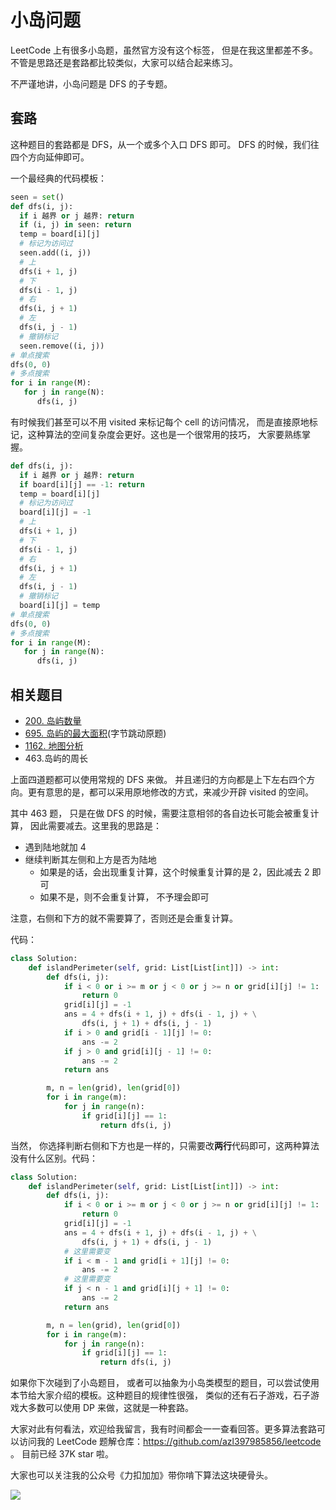 # 小岛问题

LeetCode 上有很多小岛题，虽然官方没有这个标签， 但是在我这里都差不多。不管是思路还是套路都比较类似，大家可以结合起来练习。

不严谨地讲，小岛问题是 DFS 的子专题。

## 套路

这种题目的套路都是 DFS，从一个或多个入口 DFS 即可。 DFS 的时候，我们往四个方向延伸即可。

一个最经典的代码模板：

```py
seen = set()
def dfs(i, j):
  if i 越界 or j 越界: return
  if (i, j) in seen: return
  temp = board[i][j]
  # 标记为访问过
  seen.add((i, j))
  # 上
  dfs(i + 1, j)
  # 下
  dfs(i - 1, j)
  # 右
  dfs(i, j + 1)
  # 左
  dfs(i, j - 1)
  # 撤销标记
  seen.remove((i, j))
# 单点搜索
dfs(0, 0)
# 多点搜索
for i in range(M):
   for j in range(N):
      dfs(i, j)
```

有时候我们甚至可以不用 visited 来标记每个 cell 的访问情况， 而是直接原地标记，这种算法的空间复杂度会更好。这也是一个很常用的技巧， 大家要熟练掌握。

```py
def dfs(i, j):
  if i 越界 or j 越界: return
  if board[i][j] == -1: return
  temp = board[i][j]
  # 标记为访问过
  board[i][j] = -1
  # 上
  dfs(i + 1, j)
  # 下
  dfs(i - 1, j)
  # 右
  dfs(i, j + 1)
  # 左
  dfs(i, j - 1)
  # 撤销标记
  board[i][j] = temp
# 单点搜索
dfs(0, 0)
# 多点搜索
for i in range(M):
   for j in range(N):
      dfs(i, j)
```

## 相关题目

- [200. 岛屿数量](https://github.com/azl397985856/leetcode/blob/master/problems/200.number-of-islands.md)
- [695. 岛屿的最大面积](https://leetcode-cn.com/problems/max-area-of-island/solution/695-dao-yu-de-zui-da-mian-ji-dfspython3-by-fe-luci/)(字节跳动原题)
- [1162. 地图分析](https://leetcode-cn.com/problems/as-far-from-land-as-possible/solution/python-tu-jie-chao-jian-dan-de-bfs1162-di-tu-fen-x/)
- 463.岛屿的周长

上面四道题都可以使用常规的 DFS 来做。 并且递归的方向都是上下左右四个方向。更有意思的是，都可以采用原地修改的方式，来减少开辟 visited 的空间。

其中 463 题， 只是在做 DFS 的时候，需要注意相邻的各自边长可能会被重复计算， 因此需要减去。这里我的思路是：

- 遇到陆地就加 4
- 继续判断其左侧和上方是否为陆地
  - 如果是的话，会出现重复计算，这个时候重复计算的是 2，因此减去 2 即可
  - 如果不是，则不会重复计算， 不予理会即可

注意，右侧和下方的就不需要算了，否则还是会重复计算。

代码：

```py
class Solution:
    def islandPerimeter(self, grid: List[List[int]]) -> int:
        def dfs(i, j):
            if i < 0 or i >= m or j < 0 or j >= n or grid[i][j] != 1:
                return 0
            grid[i][j] = -1
            ans = 4 + dfs(i + 1, j) + dfs(i - 1, j) + \
                dfs(i, j + 1) + dfs(i, j - 1)
            if i > 0 and grid[i - 1][j] != 0:
                ans -= 2
            if j > 0 and grid[i][j - 1] != 0:
                ans -= 2
            return ans

        m, n = len(grid), len(grid[0])
        for i in range(m):
            for j in range(n):
                if grid[i][j] == 1:
                    return dfs(i, j)
```

当然， 你选择判断右侧和下方也是一样的，只需要改**两行**代码即可，这两种算法没有什么区别。代码：

```py
class Solution:
    def islandPerimeter(self, grid: List[List[int]]) -> int:
        def dfs(i, j):
            if i < 0 or i >= m or j < 0 or j >= n or grid[i][j] != 1:
                return 0
            grid[i][j] = -1
            ans = 4 + dfs(i + 1, j) + dfs(i - 1, j) + \
                dfs(i, j + 1) + dfs(i, j - 1)
            # 这里需要变
            if i < m - 1 and grid[i + 1][j] != 0:
                ans -= 2
            # 这里需要变
            if j < n - 1 and grid[i][j + 1] != 0:
                ans -= 2
            return ans

        m, n = len(grid), len(grid[0])
        for i in range(m):
            for j in range(n):
                if grid[i][j] == 1:
                    return dfs(i, j)
```

如果你下次碰到了小岛题目， 或者可以抽象为小岛类模型的题目，可以尝试使用本节给大家介绍的模板。这种题目的规律性很强， 类似的还有石子游戏，石子游戏大多数可以使用 DP 来做，这就是一种套路。

大家对此有何看法，欢迎给我留言，我有时间都会一一查看回答。更多算法套路可以访问我的 LeetCode 题解仓库：https://github.com/azl397985856/leetcode 。 目前已经 37K star 啦。

大家也可以关注我的公众号《力扣加加》带你啃下算法这块硬骨头。

![](https://tva1.sinaimg.cn/large/007S8ZIlly1gfcuzagjalj30p00dwabs.jpg)
